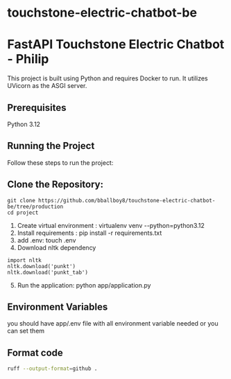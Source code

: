 # touchstone-electric-chatbot-be

# FastAPI Touchstone Electric Chatbot - Philip

This project is built using Python and requires Docker to run. It utilizes UVicorn as the ASGI server.

## Prerequisites

Python 3.12

## Running the Project

Follow these steps to run the project:

## Clone the Repository:

```
git clone https://github.com/bballboy8/touchstone-electric-chatbot-be/tree/production
cd project
```

1. Create virtual environment : virtualenv venv --python=python3.12
2. Install requirements : pip install -r requirements.txt
3. add .env: touch .env
4. Download nltk dependency 
```
import nltk
nltk.download('punkt')
nltk.download('punkt_tab')

```
5. Run the application: python app/application.py


## Environment Variables

you should have app/.env file with all environment variable needed or you can set them



## Format code
```bash
ruff --output-format=github .  
```

